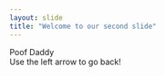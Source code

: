 ```yaml
---
layout: slide
title: "Welcome to our second slide"
---
```

Poof Daddy  
Use the left arrow to go back! 
